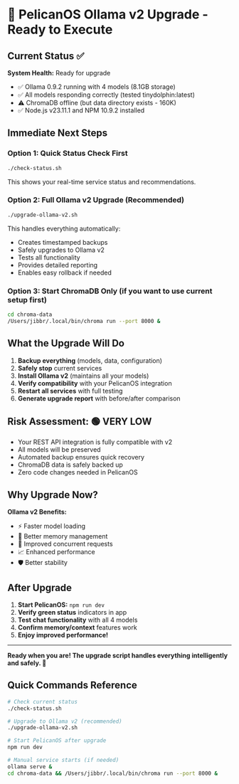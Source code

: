 # 🚀 PelicanOS Ollama v2 Upgrade - Ready to Execute

## Current Status ✅

**System Health:** Ready for upgrade

- ✅ Ollama 0.9.2 running with 4 models (8.1GB storage)
- ✅ All models responding correctly (tested tinydolphin:latest)
- ⚠️ ChromaDB offline (but data directory exists - 160K)
- ✅ Node.js v23.11.1 and NPM 10.9.2 installed

## Immediate Next Steps

### Option 1: Quick Status Check First

```bash
./check-status.sh
```

This shows your real-time service status and recommendations.

### Option 2: Full Ollama v2 Upgrade (Recommended)

```bash
./upgrade-ollama-v2.sh
```

This handles everything automatically:

- Creates timestamped backups
- Safely upgrades to Ollama v2
- Tests all functionality
- Provides detailed reporting
- Enables easy rollback if needed

### Option 3: Start ChromaDB Only (if you want to use current setup first)

```bash
cd chroma-data
/Users/jibbr/.local/bin/chroma run --port 8000 &
```

## What the Upgrade Will Do

1. **Backup everything** (models, data, configuration)
2. **Safely stop** current services
3. **Install Ollama v2** (maintains all your models)
4. **Verify compatibility** with your PelicanOS integration
5. **Restart all services** with full testing
6. **Generate upgrade report** with before/after comparison

## Risk Assessment: 🟢 VERY LOW

- Your REST API integration is fully compatible with v2
- All models will be preserved
- Automated backup ensures quick recovery
- ChromaDB data is safely backed up
- Zero code changes needed in PelicanOS

## Why Upgrade Now?

**Ollama v2 Benefits:**

- ⚡ Faster model loading
- 🧠 Better memory management
- 🔄 Improved concurrent requests
- 📈 Enhanced performance
- 🛡️ Better stability

## After Upgrade

1. **Start PelicanOS:** `npm run dev`
2. **Verify green status** indicators in app
3. **Test chat functionality** with all 4 models
4. **Confirm memory/context** features work
5. **Enjoy improved performance!**

---

**Ready when you are! The upgrade script handles everything intelligently and safely. 🚀**

## Quick Commands Reference

```bash
# Check current status
./check-status.sh

# Upgrade to Ollama v2 (recommended)
./upgrade-ollama-v2.sh

# Start PelicanOS after upgrade
npm run dev

# Manual service starts (if needed)
ollama serve &
cd chroma-data && /Users/jibbr/.local/bin/chroma run --port 8000 &
```
